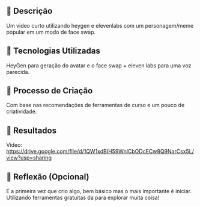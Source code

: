 ## 📒 Descrição
Um video curto utilizando heygen e elevenlabs com um personagem/meme popular em um modo de face swap.

## 🤖 Tecnologias Utilizadas
HeyGen para geração do avatar e o face swap + eleven labs para uma voz parecida.

## 🧐 Processo de Criação
Com base nas recomendações de ferramentas de curso e um pouco de criatividade.

## 🚀 Resultados
Video: https://drive.google.com/file/d/1QW1xdBIH59WnlCbODcECw8Q9NarCsx5L/view?usp=sharing

## 💭 Reflexão (Opcional)
É a primeira vez que crio algo, bem básico mas o mais importante é iniciar. Utilizando ferramentas gratuitas da para explorar muita coisa!
